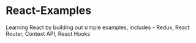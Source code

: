 # React-Examples
Learning React by building out simple examples, includes - Redux, React Router, Context API, React Hooks
